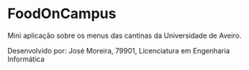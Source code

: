 # FoodOnCampus

Mini aplicação sobre os menus das cantinas da Universidade de Aveiro.

Desenvolvido por: José Moreira, 79901, Licenciatura em Engenharia Informática
